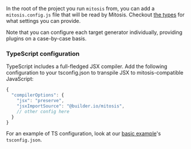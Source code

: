 In the root of the project you run `mitosis` from, you can add a `mitosis.config.js` file that will be read by Mitosis. Checkout [the types](/packages/core/src/types/config.ts) for what settings you can provide.

Note that you can configure each target generator individually, providing plugins on a case-by-case basis.

### TypeScript configuration

TypeScript includes a full-fledged JSX compiler. Add the following configuration to your tsconfig.json to transpile JSX to mitosis-compatible JavaScript:

```js
{
  "compilerOptions": {
    "jsx": "preserve",
    "jsxImportSource": "@builder.io/mitosis",
    // other config here
  }
}
```

For an example of TS configuration, look at our [basic example](../examples/basic/tsconfig.json)'s `tsconfig.json`.
